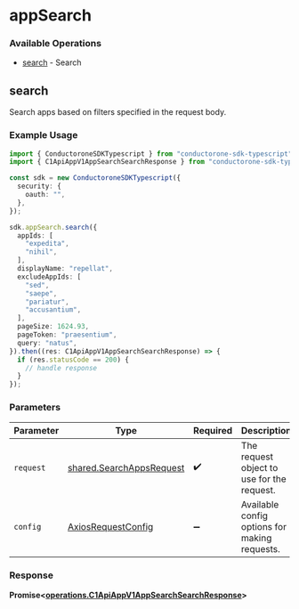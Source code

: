 # appSearch

### Available Operations

* [search](#search) - Search

## search

 Search apps based on filters specified in the request body.


### Example Usage

```typescript
import { ConductoroneSDKTypescript } from "conductorone-sdk-typescript";
import { C1ApiAppV1AppSearchSearchResponse } from "conductorone-sdk-typescript/dist/sdk/models/operations";

const sdk = new ConductoroneSDKTypescript({
  security: {
    oauth: "",
  },
});

sdk.appSearch.search({
  appIds: [
    "expedita",
    "nihil",
  ],
  displayName: "repellat",
  excludeAppIds: [
    "sed",
    "saepe",
    "pariatur",
    "accusantium",
  ],
  pageSize: 1624.93,
  pageToken: "praesentium",
  query: "natus",
}).then((res: C1ApiAppV1AppSearchSearchResponse) => {
  if (res.statusCode == 200) {
    // handle response
  }
});
```

### Parameters

| Parameter                                                            | Type                                                                 | Required                                                             | Description                                                          |
| -------------------------------------------------------------------- | -------------------------------------------------------------------- | -------------------------------------------------------------------- | -------------------------------------------------------------------- |
| `request`                                                            | [shared.SearchAppsRequest](../../models/shared/searchappsrequest.md) | :heavy_check_mark:                                                   | The request object to use for the request.                           |
| `config`                                                             | [AxiosRequestConfig](https://axios-http.com/docs/req_config)         | :heavy_minus_sign:                                                   | Available config options for making requests.                        |


### Response

**Promise<[operations.C1ApiAppV1AppSearchSearchResponse](../../models/operations/c1apiappv1appsearchsearchresponse.md)>**

